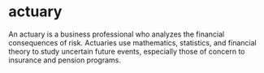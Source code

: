 # actuary
An actuary is a business professional who analyzes the financial consequences of risk. Actuaries use mathematics, statistics, and financial theory to study uncertain future events, especially those of concern to insurance and pension programs.
